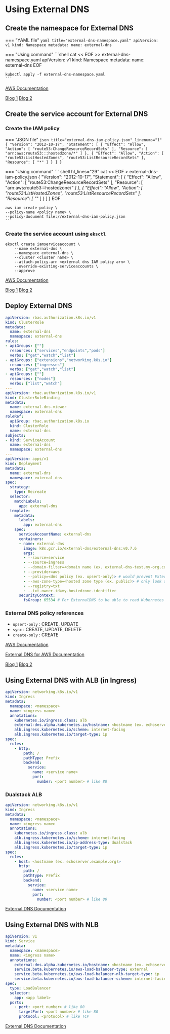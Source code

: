 # Using External DNS

## Create the namespace for External DNS

=== "YAML file"
    ``` yaml title="external-dns-namespace.yaml"
    apiVersion: v1
    kind: Namespace
    metadata:
      name: external-dns
    ```

=== "Using command"
    ```shell
    cat << EOF >> external-dns-namespace.yaml
    apiVersion: v1
    kind: Namespace
    metadata:
      name: external-dns
    EOF

    kubectl apply -f external-dns-namespace.yaml
    ```

[AWS Documentation](https://aws.amazon.com/ko/premiumsupport/knowledge-center/eks-set-up-externaldns/)

[Blog 1](https://velog.io/@ironkey/AWS-EKS%EC%97%90%EC%84%9C-%EB%8F%99%EC%9E%91%EC%A4%91%EC%9D%B8-%EC%BB%A8%ED%85%8C%EC%9D%B4%EB%84%88%EC%97%90-External-DNS%EB%A1%9C-%EB%8F%84%EB%A9%94%EC%9D%B8-%EC%97%B0%EA%B2%B0%ED%95%98%EA%B8%B0#external-dns-1)
[Blog 2](https://nyyang.tistory.com/111)

## Create the service account for External DNS

### Create the IAM policy

=== "JSON file"
    ``` json title="external-dns-iam-policy.json" linenums="1"
    {
      "Version": "2012-10-17",
      "Statement": [
        {
          "Effect": "Allow",
          "Action": [
            "route53:ChangeResourceRecordSets"
          ],
          "Resource": [
            "arn:aws:route53:::hostedzone/*"
          ]
        },
        {
          "Effect": "Allow",
          "Action": [
            "route53:ListHostedZones",
            "route53:ListResourceRecordSets"
          ],
          "Resource": [
            "*"
          ]
        }
      ]
    }
    ```

=== "Using command"
    ``` shell hl_lines="29"
    cat << EOF > external-dns-iam-policy.json
    {
      "Version": "2012-10-17",
      "Statement": [
        {
          "Effect": "Allow",
          "Action": [
            "route53:ChangeResourceRecordSets"
          ],
          "Resource": [
            "arn:aws:route53:::hostedzone/*"
          ]
        },
        {
          "Effect": "Allow",
          "Action": [
            "route53:ListHostedZones",
            "route53:ListResourceRecordSets"
          ],
          "Resource": [
            "*"
          ]
        }
      ]
    }
    EOF

    aws iam create-policy \
    --policy-name <policy name> \
    --policy-document file://external-dns-iam-policy.json
    ```

### Create the service account using `eksctl`

``` shell hl_lines="4 5"
eksctl create iamserviceaccount \
    --name external-dns \
    --namespace external-dns \
    --cluster <cluster name> \
    --attach-policy-arn <external dns IAM policy arn> \
    --override-existing-serviceaccounts \
    --approve
```

[AWS Documentation](https://aws.amazon.com/ko/premiumsupport/knowledge-center/eks-set-up-externaldns/)

[Blog 1](https://velog.io/@ironkey/AWS-EKS%EC%97%90%EC%84%9C-%EB%8F%99%EC%9E%91%EC%A4%91%EC%9D%B8-%EC%BB%A8%ED%85%8C%EC%9D%B4%EB%84%88%EC%97%90-External-DNS%EB%A1%9C-%EB%8F%84%EB%A9%94%EC%9D%B8-%EC%97%B0%EA%B2%B0%ED%95%98%EA%B8%B0#external-dns-1)
[Blog 2](https://nyyang.tistory.com/111)

## Deploy External DNS

``` yaml title="external-dns-deployment.yaml" linenums="1" hl_lines="54 56 57"
apiVersion: rbac.authorization.k8s.io/v1
kind: ClusterRole
metadata:
  name: external-dns
  namespace: external-dns
rules:
- apiGroups: [""]
  resources: ["services","endpoints","pods"]
  verbs: ["get","watch","list"]
- apiGroups: ["extensions","networking.k8s.io"]
  resources: ["ingresses"]
  verbs: ["get","watch","list"]
- apiGroups: [""]
  resources: ["nodes"]
  verbs: ["list","watch"]
---
apiVersion: rbac.authorization.k8s.io/v1
kind: ClusterRoleBinding
metadata:
  name: external-dns-viewer
  namespace: external-dns
roleRef:
  apiGroup: rbac.authorization.k8s.io
  kind: ClusterRole
  name: external-dns
subjects:
- kind: ServiceAccount
  name: external-dns
  namespace: external-dns
---
apiVersion: apps/v1
kind: Deployment
metadata:
  name: external-dns
  namespace: external-dns
spec:
  strategy:
    type: Recreate
  selector:
    matchLabels:
      app: external-dns
  template:
    metadata:
      labels:
        app: external-dns
    spec:
      serviceAccountName: external-dns
      containers:
      - name: external-dns
        image: k8s.gcr.io/external-dns/external-dns:v0.7.6
        args:
        - --source=service
        - --source=ingress
        - --domain-filter=<domain name (ex. external-dns-test.my-org.com)> # will make ExternalDNS see only the hosted zones matching provided domain, omit to process all available hosted zones
        - --provider=aws
        - --policy=<dns policy (ex. upsert-only)> # would prevent ExternalDNS from deleting any records, omit to enable full synchronization
        - --aws-zone-type=<hosted zone type (ex. public)> # only look at public hosted zones (valid values are public, private or no value for both)
        - --registry=txt
        - --txt-owner-id=my-hostedzone-identifier
      securityContext:
        fsGroup: 65534 # For ExternalDNS to be able to read Kubernetes and AWS token files
```

### External DNS policy references

- `upsert-only` : CREATE, UPDATE
- `sync` : CREATE, UPDATE, DELETE
- `create-only` : CREATE

[AWS Documentation](https://aws.amazon.com/ko/premiumsupport/knowledge-center/eks-set-up-externaldns/)

[External DNS for AWS Documentation](https://kubernetes-sigs.github.io/external-dns/v0.12.2/tutorials/aws/)

[Blog 1](https://velog.io/@ironkey/AWS-EKS%EC%97%90%EC%84%9C-%EB%8F%99%EC%9E%91%EC%A4%91%EC%9D%B8-%EC%BB%A8%ED%85%8C%EC%9D%B4%EB%84%88%EC%97%90-External-DNS%EB%A1%9C-%EB%8F%84%EB%A9%94%EC%9D%B8-%EC%97%B0%EA%B2%B0%ED%95%98%EA%B8%B0#external-dns-1)
[Blog 2](https://nyyang.tistory.com/111)

## Using External DNS with ALB (in Ingress)

``` yaml title="ingress.yaml" hl_lines="8" linenums="1"
apiVersion: networking.k8s.io/v1
kind: Ingress
metadata:
  namespace: <namespace>
  name: <ingress name>
  annotations:
    kubernetes.io/ingress.class: alb
    external-dns.alpha.kubernetes.io/hostname: <hostname (ex. echoserver.mycluster.example.org)>
    alb.ingress.kubernetes.io/scheme: internet-facing
    alb.ingress.kubernetes.io/target-type: ip
spec:
  rules:
    - http:
        path: /
        pathType: Prefix
        backend:
          service:
            name: <service name>
            port:
              number: <port number> # like 80
```

### Dualstack ALB

``` yaml title="ingress.yaml" hl_lines="9 13" linenums="1"
apiVersion: networking.k8s.io/v1
kind: Ingress
metadata:
  namespace: <namespace>
  name: <ingress name>
  annotations:
    kubernetes.io/ingress.class: alb
    alb.ingress.kubernetes.io/scheme: internet-facing
    alb.ingress.kubernetes.io/ip-address-type: dualstack
    alb.ingress.kubernetes.io/target-type: ip
spec:
  rules:
    - host: <hostname (ex. echoserver.example.org)>
      http:
        path: /
        pathType: Prefix
        backend:
          service:
            name: <service name>
            port:
              number: <port number> # like 80
```

[External DNS Documentation](https://kubernetes-sigs.github.io/external-dns/v0.12.2/tutorials/alb-ingress/)

## Using External DNS with NLB

``` yaml title="service.yaml" hl_lines="7" linenums="1"
apiVersion: v1
kind: Service
metadata:
  namespace: <namespace>
  name: <ingress name>
  annotations:
    external-dns.alpha.kubernetes.io/hostname: <hostname (ex. echoserver.example.org)>
    service.beta.kubernetes.io/aws-load-balancer-type: external
    service.beta.kubernetes.io/aws-load-balancer-nlb-target-type: ip
    service.beta.kubernetes.io/aws-load-balancer-scheme: internet-facing
spec:
  type: LoadBalancer
  selector:
    app: <app label>
  ports:
    - port: <port number> # like 80
      targetPort: <port number> # like 80
      protocol: <protocol> # like TCP
```

[External DNS Documentation](https://kubernetes-sigs.github.io/external-dns/v0.12.2/tutorials/aws/)
